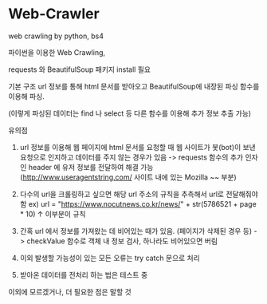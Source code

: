 # Web-Crawler
web crawling by python, bs4

파이썬을 이용한 Web Crawling,

requests 와 BeautifulSoup 패키지 install 필요

  기본 구조
url 정보를 통해 html 문서를 받아오고
BeautifulSoup에 내장된 파싱 함수를 이용해 파싱.

(이렇게 파싱된 데이터는 
find 나 select 등 다른 함수를 이용해 
추가 정보 추출 가능)

  유의점
1. url 정보를 이용해 웹 페이지에 html 문서를 요청할 때
웹 사이트가 봇(bot)이 보낸 요청으로 인지하고
데이터를 주지 않는 경우가 있음
-> requests 함수의 추가 인자인 header 에 유저 정보를 전달하여 해결 가능
(http://www.useragentstring.com/ 사이트 내에 있는 Mozilla ~~ 부분)

2. 다수의 url을 크롤링하고 싶으면 해당 url 주소의 규칙을 추측해서
url로 전달해줘야 함
ex) url = "https://www.nocutnews.co.kr/news/" + str(5786521 + page * 10)
                                                      ↑ 이부분이 규칙
3. 간혹 url 에서 정보를 가져왔는 데 비어있는 때가 있음. (페이지가 삭제된 경우 등)
-> checkValue 함수로 객체 내 정보 검사, 하나라도 비어있으면 버림
 
4. 이외 발생할 가능성이 있는 모든 오류는 try catch 문으로 처리
 
5. 받아온 데이터를 전처리 하는 법은 테스트 중

이외에 모르겠거나, 더 필요한 점은 말할 것
